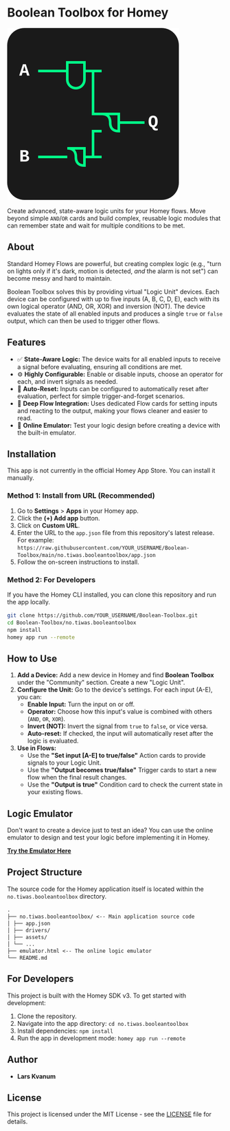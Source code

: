 # Boolean Toolbox for Homey

![Boolean Toolbox Icon](no.tiwas.booleantoolbox/assets/icon.svg)

Create advanced, state-aware logic units for your Homey flows. Move beyond simple `AND`/`OR` cards and build complex, reusable logic modules that can remember state and wait for multiple conditions to be met.

## About

Standard Homey Flows are powerful, but creating complex logic (e.g., "turn on lights only if it's dark, motion is detected, *and* the alarm is not set") can become messy and hard to maintain.

Boolean Toolbox solves this by providing virtual "Logic Unit" devices. Each device can be configured with up to five inputs (A, B, C, D, E), each with its own logical operator (AND, OR, XOR) and inversion (NOT). The device evaluates the state of all enabled inputs and produces a single `true` or `false` output, which can then be used to trigger other flows.

## Features

- ✅ **State-Aware Logic:** The device waits for all enabled inputs to receive a signal before evaluating, ensuring all conditions are met.
- ⚙️ **Highly Configurable:** Enable or disable inputs, choose an operator for each, and invert signals as needed.
- 🔄 **Auto-Reset:** Inputs can be configured to automatically reset after evaluation, perfect for simple trigger-and-forget scenarios.
- 🔗 **Deep Flow Integration:** Uses dedicated Flow cards for setting inputs and reacting to the output, making your flows cleaner and easier to read.
- 🧪 **Online Emulator:** Test your logic design before creating a device with the built-in emulator.

## Installation

This app is not currently in the official Homey App Store. You can install it manually.

### Method 1: Install from URL (Recommended)

1.  Go to **Settings** > **Apps** in your Homey app.
2.  Click the **(+) Add app** button.
3.  Click on **Custom URL**.
4.  Enter the URL to the `app.json` file from this repository's latest release. For example:
    `https://raw.githubusercontent.com/YOUR_USERNAME/Boolean-Toolbox/main/no.tiwas.booleantoolbox/app.json`
5.  Follow the on-screen instructions to install.

### Method 2: For Developers

If you have the Homey CLI installed, you can clone this repository and run the app locally.

```bash
git clone https://github.com/YOUR_USERNAME/Boolean-Toolbox.git
cd Boolean-Toolbox/no.tiwas.booleantoolbox
npm install
homey app run --remote
```

## How to Use

1.  **Add a Device:** Add a new device in Homey and find **Boolean Toolbox** under the "Community" section. Create a new "Logic Unit".
2.  **Configure the Unit:** Go to the device's settings. For each input (A-E), you can:
    - **Enable Input:** Turn the input on or off.
    - **Operator:** Choose how this input's value is combined with others (`AND`, `OR`, `XOR`).
    - **Invert (NOT):** Invert the signal from `true` to `false`, or vice versa.
    - **Auto-reset:** If checked, the input will automatically reset after the logic is evaluated.
3.  **Use in Flows:**
    - Use the **"Set input [A-E] to true/false"** Action cards to provide signals to your Logic Unit.
    - Use the **"Output becomes true/false"** Trigger cards to start a new flow when the final result changes.
    - Use the **"Output is true"** Condition card to check the current state in your existing flows.

## Logic Emulator

Don't want to create a device just to test an idea? You can use the online emulator to design and test your logic before implementing it in Homey.

**[Try the Emulator Here](emulator.html)**

## Project Structure

The source code for the Homey application itself is located within the `no.tiwas.booleantoolbox` directory.

```
.
├── no.tiwas.booleantoolbox/ <-- Main application source code
│ ├── app.json
│ ├── drivers/
│ ├── assets/
│ └── ...
├── emulator.html <-- The online logic emulator
└── README.md
```

## For Developers

This project is built with the Homey SDK v3. To get started with development:

1.  Clone the repository.
2.  Navigate into the app directory: `cd no.tiwas.booleantoolbox`
3.  Install dependencies: `npm install`
4.  Run the app in development mode: `homey app run --remote`

## Author

- **Lars Kvanum**

## License

This project is licensed under the MIT License - see the [LICENSE](LICENSE) file for details.
